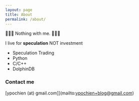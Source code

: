 ```yaml
---
layout: page
title: About
permalink: /about/
---
```


🤷🏿‍♂️ Nothing with me. 🤷🏿‍♂️

I live for **speculation** NOT investment
 
* Speculation Trading
* Python
* C/C++
* DolphinDB

### Contact me

[ypochien (at) gmail.com]](mailto:ypochien+blog@gmail.com)
